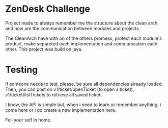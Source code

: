 # ZenDesk Challenge
Project made to always remember me the structure about the clean arch and how are the communication between modules and projects.

The CleanArch have with on of the others promess, protect each module's product, make separeted each implementation and communication each other.
This project was build on java.


# Testing

If someone needs to test, please, be sure all dependencies already loaded.
Then, you can post on v1/ticket/openTicket (to open a ticket), v1/ticket/listTickets to retrieve all saved ticket.

I know, the API is simple but, when i need to learn or remember anything, i come here or i do create a new implementation here.

Fell your self in home.
